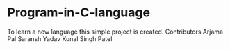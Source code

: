 # Program-in-C-language
To learn a new language this simple project is created.
Contributors
Arjama Pal
Saransh Yadav
Kunal Singh Patel
